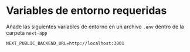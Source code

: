 # Variables de entorno requeridas

Añade las siguientes variables de entorno en un archivo `.env` dentro de la carpeta `next-app`

```
NEXT_PUBLIC_BACKEND_URL=http://localhost:3001
```
